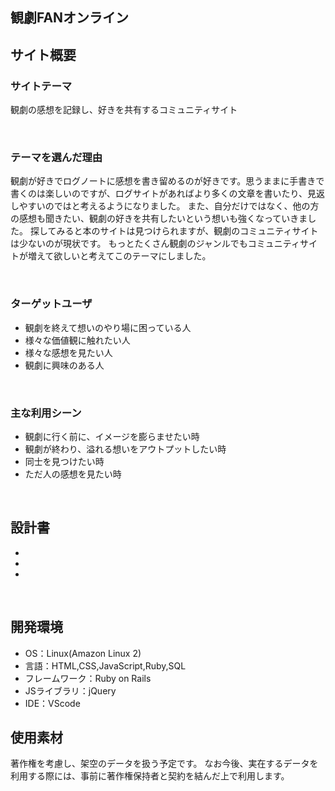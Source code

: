 ## 観劇FANオンライン
<!--​READMEを作成する際は、項目内の【補足説明】は削除して完成させてください。-->
## サイト概要
### サイトテーマ
観劇の感想を記録し、好きを共有するコミュニティサイト
<!-- - 〜なコミュニティサイトorレビューサイトorSNS　と１文で記載する -->
​
### テーマを選んだ理由
観劇が好きでログノートに感想を書き留めるのが好きです。思うままに手書きで書くのは楽しいのですが、ログサイトがあればより多くの文章を書いたり、見返しやすいのではと考えるようになりました。
また、自分だけではなく、他の方の感想も聞きたい、観劇の好きを共有したいという想いも強くなっていきました。
探してみると本のサイトは見つけられますが、観劇のコミュニティサイトは少ないのが現状です。
もっとたくさん観劇のジャンルでもコミュニティサイトが増えて欲しいと考えてこのテーマにしました。
<!-- - ですます調で記載しましょう。READMEファイルは企業様も見られます。 -->
<!-- - ３文以上記載しましょう。 -->

<!--　★テーマ理由を記載する際のポイント　-->
<!-- - 自分自身の背景の説明（このポートフォリオを作る前提を説明） -->
<!-- - 扱う題材が抱えている問題・課題の説明 -->
<!-- - ターゲットとするユーザーが持つであろう課題の説明（需要をアピールするため） -->
<!-- - 当問題を解決するために、このようなポートフォリオを制作してみようと考えました」という結び -->

<!-- ★記載例 -->
<!-- もともと料理が好きで、オリジナルレシピで料理を作ることが多いのですが、少しずつレシピが1パターンになってきており頭を悩ませていました。 -->
<!-- 身近に自分と同じように、料理を好んでする友人がいないため困っていた所、他の人がどのようなレシピで作っているのかを知れるサービスがあれば便利だと考えました。 -->
<!-- また料理好きな人だけでなく、日々料理を作る必要があるがレシピに困っている人の助けにもなると考え、このテーマにしました。 -->
​
### ターゲットユーザ
- 観劇を終えて想いのやり場に困っている人
- 様々な価値観に触れたい人
- 様々な感想を見たい人
- 観劇に興味のある人
<!-- - 〜な人という記載方法で、2つ以上記載しましょう -->
<!-- - テーマ理由と矛盾のないターゲットを選出しましょう -->
<!-- - 実際にサービスを利用する立場であると想定しましょう  -->
​
### 主な利用シーン
- 観劇に行く前に、イメージを膨らませたい時
- 観劇が終わり、溢れる想いをアウトプットしたい時
- 同士を見つけたい時
- ただ人の感想を見たい時
<!-- - 〜な時という記載方法で、2つ以上記載しましょう -->
​
## 設計書
- [1]: https://drive.google.com/file/d/1FprOcoFxUrQaGfjteGOcutGA-AFNeqaS/view?usp=sharing
- [2]: https://drive.google.com/file/d/1SeEw-yiH-5LVNbDIu9NQCZIP-oriqyMk/view?usp=sharing
- [3]: https://drive.google.com/file/d/1rmxV1ZAdUqFduYo8A5rP7DCGspfQNR9r/view?usp=sharing
<!-- - テーマ提出時点では不要です。 -->
<!-- - 当項目には「後ほど作成予定」と記載しましょう。 -->
​
## 開発環境
- OS：Linux(Amazon Linux 2)
- 言語：HTML,CSS,JavaScript,Ruby,SQL
- フレームワーク：Ruby on Rails
- JSライブラリ：jQuery
- IDE：VScode
​
## 使用素材
<!-- - 外部サービスの画像素材・音声素材を使用した場合は、必ずサービス名とURLを明記してください。 -->
<!-- - アプリケーションの実装に使用したgem/bootstrapのリファレンスなどの記載は不要です。 -->
<!-- - 使用しない場合は、使用素材の項目をREADMEから削除してください。 -->
<!-- - 架空の団体・題材を前提にポートフォリオを制作する場合、下記のテンプレートを当項目内に記載しましょう。 -->
<!-- 【テンプレート】 -->
著作権を考慮し、架空のデータを扱う予定です。
なお今後、実在するデータを利用する際には、事前に著作権保持者と契約を結んだ上で利用します。